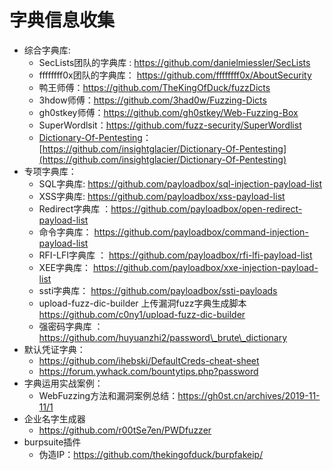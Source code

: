 # 字典信息收集



* 综合字典库:
  * SecLists团队的字典库 : https://github.com/danielmiessler/SecLists
  * ffffffff0x团队的字典库： https://github.com/ffffffff0x/AboutSecurity
  * 鸭王师傅：https://github.com/TheKingOfDuck/fuzzDicts
  * 3hdow师傅：https://github.com/3had0w/Fuzzing-Dicts
  * gh0stkey师傅：https://github.com/gh0stkey/Web-Fuzzing-Box
  * SuperWordlsit：https://github.com/fuzz-security/SuperWordlist
  * [Dictionary-Of-Pentesting](https://github.com/insightglacier/Dictionary-Of-Pentesting)：[https://github.com/insightglacier/Dictionary-Of-Pentesting](https://github.com/insightglacier/Dictionary-Of-Pentesting)
* 专项字典库：
  * SQL字典库: https://github.com/payloadbox/sql-injection-payload-list
  * XSS字典库: https://github.com/payloadbox/xss-payload-list
  * Redirect字典库 ：https://github.com/payloadbox/open-redirect-payload-list
  * 命令字典库： https://github.com/payloadbox/command-injection-payload-list
  * RFI-LFI字典库 ： https://github.com/payloadbox/rfi-lfi-payload-list
  * XEE字典库： https://github.com/payloadbox/xxe-injection-payload-list
  * ssti字典库： https://github.com/payloadbox/ssti-payloads
  * upload-fuzz-dic-builder 上传漏洞fuzz字典生成脚本 https://github.com/c0ny1/upload-fuzz-dic-builder
  * 强密码字典库 ： https://github.com/huyuanzhi2/password\_brute\_dictionary
* 默认凭证字典：
  * https://github.com/ihebski/DefaultCreds-cheat-sheet
  * https://forum.ywhack.com/bountytips.php?password
* 字典运用实战案例：
  * WebFuzzing方法和漏洞案例总结：https://gh0st.cn/archives/2019-11-11/1
* 企业名字生成器
  * https://github.com/r00tSe7en/PWDfuzzer
* burpsuite插件
  * 伪造IP：https://github.com/thekingofduck/burpfakeip/
